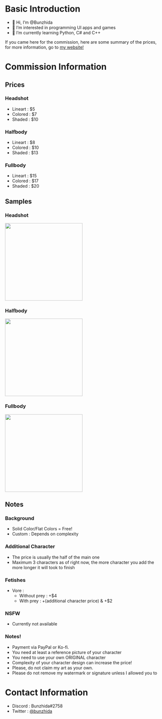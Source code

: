 # Basic Introduction
- 👋 Hi, I’m @Bunzhida
- 👀 I’m interested in programming UI apps and games
- 🌱 I’m currently learning Python, C# and C++

<!--- 
OwO
--->

If you came here for the commission, here are some summary of the prices, for more information, go to [my website!](https://bunzhida.000webhostapp.com/commissions)
# Commission Information
## Prices
### Headshot
- Lineart : $5
- Colored : $7
- Shaded : $10
### Halfbody
- Lineart : $8
- Colored : $10
- Shaded : $13
### Fullbody
- Lineart : $15
- Colored : $17
- Shaded : $20

## Samples
### Headshot
<img src="https://user-images.githubusercontent.com/53262904/179643365-1a2ab75f-e25c-4fae-b01a-a51bbfaaa5e0.png" width="256" height="256">

### Halfbody
<img src="https://user-images.githubusercontent.com/53262904/179643470-f82c20ba-f4e4-4fdd-b82a-86fc5a2b9170.png" width="256" height="256">

### Fullbody
<img src="https://user-images.githubusercontent.com/53262904/179643542-9e1515ff-8eea-48f7-bf57-675c0e070060.png" width="256" height="256">

## Notes

### Background
- Solid Color/Flat Colors = Free!
- Custom : Depends on complexity

### Additional Character
- The price is usually the half of the main one
- Maximum 3 characters as of right now, the more character you add the more longer it will took to finish

### Fetishes
- Vore :
  - Without prey : +$4
  - With prey : +(additional character price) & +$2

### NSFW
- Currently not available

### Notes!
- Payment via PayPal or Ko-fi.
- You need at least a reference picture of your character
- You need to use your own ORIGINAL character
- Complexity of your character design can increase the price!
- Please, do not claim my art as your own.
- Please do not remove my watermark or signature unless I allowed you to

# Contact Information
- Discord : Bunzhida#2758
- Twitter : [@bunzhida](https://twitter.com/bunzhida)
